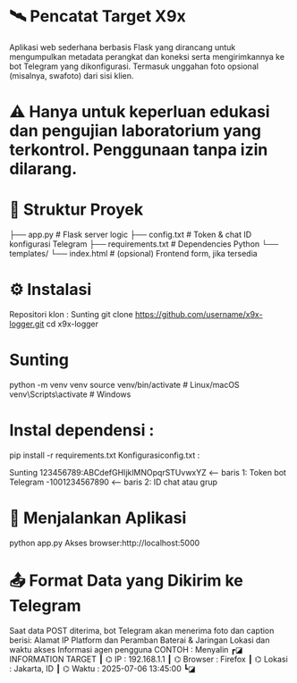 # 🛰️ Pencatat Target X9x
Aplikasi web sederhana berbasis Flask yang dirancang untuk mengumpulkan metadata perangkat dan koneksi serta mengirimkannya ke bot Telegram yang dikonfigurasi.     Termasuk unggahan foto opsional (misalnya, swafoto) dari sisi klien.

# ⚠️ Hanya untuk keperluan edukasi dan pengujian laboratorium yang terkontrol. Penggunaan tanpa izin dilarang.

# 📂 Struktur Proyek
├── app.py               # Flask server logic
├── config.txt           # Token & chat ID konfigurasi Telegram
├── requirements.txt     # Dependencies Python
└── templates/
    └── index.html       # (opsional) Frontend form, jika tersedia
# ⚙️ Instalasi
Repositori klon :
Sunting
git clone https://github.com/username/x9x-logger.git
cd x9x-logger

# Sunting
python -m venv venv
source venv/bin/activate  # Linux/macOS
venv\\Scripts\\activate   # Windows
# Instal dependensi :
pip install -r requirements.txt
Konfigurasiconfig.txt :

Sunting
123456789:ABCdefGHIjklMNOpqrSTUvwxYZ        <-- baris 1: Token bot Telegram
-1001234567890                              <-- baris 2: ID chat atau grup

# 🚀 Menjalankan Aplikasi
python app.py
Akses browser:http://localhost:5000

# 📤 Format Data yang Dikirim ke Telegram
Saat data POST diterima, bot Telegram akan menerima foto dan caption berisi:
Alamat IP
Platform dan Peramban
Baterai & Jaringan
Lokasi dan waktu akses
Informasi agen pengguna
CONTOH :
Menyalin
┏◪ INFORMATION TARGET
┃ ⌬ IP       : 192.168.1.1
┃ ⌬ Browser  : Firefox
┃ ⌬ Lokasi   : Jakarta, ID
┃ ⌬ Waktu    : 2025-07-06 13:45:00
┗◪
